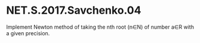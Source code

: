 # NET.S.2017.Savchenko.04

Implement Newton method of taking the nth root (n∈N) of number a∈R with a given precision.
